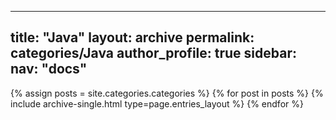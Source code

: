  ---
 title: "Java"
 layout: archive
 permalink: categories/Java
 author_profile: true
 sidebar:
   nav: "docs"
 ---

 {% assign posts = site.categories.categories %}
 {% for post in posts %} {% include archive-single.html type=page.entries_layout %} {% endfor %}
